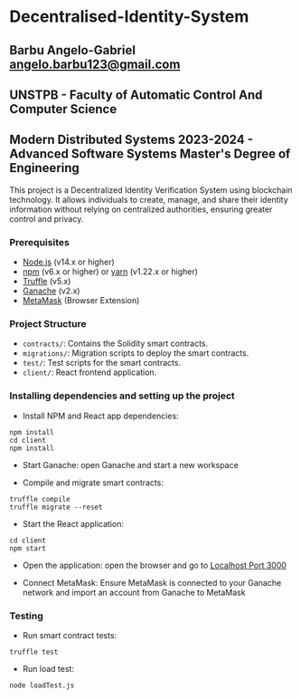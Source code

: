 # Decentralised-Identity-System
## Barbu Angelo-Gabriel angelo.barbu123@gmail.com
## UNSTPB - Faculty of Automatic Control And Computer Science
## Modern Distributed Systems 2023-2024 - Advanced Software Systems Master's Degree of Engineering

This project is a Decentralized Identity Verification System using blockchain technology. It allows individuals to create, manage, and share their identity information without relying on centralized authorities, ensuring greater control and privacy.

### Prerequisites
- [Node.js](https://nodejs.org/) (v14.x or higher)
- [npm](https://www.npmjs.com/) (v6.x or higher) or [yarn](https://yarnpkg.com/) (v1.22.x or higher)
- [Truffle](https://www.trufflesuite.com/truffle) (v5.x)
- [Ganache](https://www.trufflesuite.com/ganache) (v2.x)
- [MetaMask](https://metamask.io/) (Browser Extension)

### Project Structure
- `contracts/`: Contains the Solidity smart contracts.
- `migrations/`: Migration scripts to deploy the smart contracts.
- `test/`: Test scripts for the smart contracts.
- `client/`: React frontend application.

### Installing dependencies and setting up the project
- Install NPM and React app dependencies:
```
npm install
cd client
npm install
```

- Start Ganache: open Ganache and start a new workspace

- Compile and migrate smart contracts:
```
truffle compile
truffle migrate --reset
```

- Start the React application:
```
cd client
npm start
```

- Open the application: open the browser and go to [Localhost Port 3000](http://localhost:3000/)

- Connect MetaMask: Ensure MetaMask is connected to your Ganache network and import an account from Ganache to MetaMask

### Testing
- Run smart contract tests:
```
truffle test
```

- Run load test:
```
node loadTest.js
```

